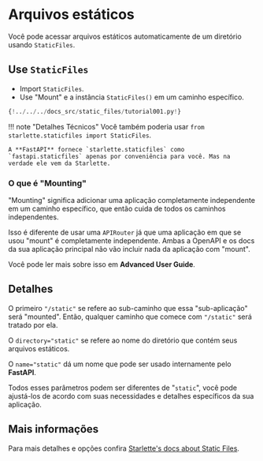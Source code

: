 # Arquivos estáticos

Você pode acessar arquivos estáticos automaticamente de um diretório usando `StaticFiles`.

## Use `StaticFiles`

* Import `StaticFiles`.
* Use "Mount" e a instância `StaticFiles()` em um caminho específico.

```Python hl_lines="2  6"
{!../../../docs_src/static_files/tutorial001.py!}
```

!!! note "Detalhes Técnicos"
    Você também poderia usar `from starlette.staticfiles import StaticFiles`.

    A **FastAPI** fornece `starlette.staticfiles` como `fastapi.staticfiles` apenas por conveniência para você. Mas na verdade ele vem da Starlette.

### O que é "Mounting"

"Mounting" significa adicionar uma aplicação completamente independente em um caminho específico, que então cuida de todos os caminhos independentes.

Isso é diferente de usar uma `APIRouter` já que uma aplicação em que se usou "mount" é completamente independente. Ambas a OpenAPI e os docs da sua aplicação principal não vão incluir nada da aplicação com "mount".

Você pode ler mais sobre isso em **Advanced User Guide**.

## Detalhes

O primeiro `"/static"` se refere ao sub-caminho que essa "sub-aplicação" será "mounted". Então, qualquer caminho que comece com `"/static"` será tratado por ela.

O `directory="static"` se refere ao nome do diretório que contém seus arquivos estáticos.

O `name="static"` dá um nome que pode ser usado internamente pelo **FastAPI**.

Todos esses parâmetros podem ser diferentes de "`static`", você pode ajustá-los de acordo com suas necessidades e detalhes específicos da sua aplicação.

## Mais informações

Para mais detalhes e opções confira <a href="https://www.starlette.io/staticfiles/" class="external-link" target="_blank">Starlette's docs about Static Files</a>.
